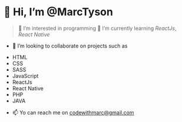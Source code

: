 # 👋 Hi, I’m **@MarcTyson**
> 👀 I’m interested in programming
> 🌱 I’m currently learning _ReactJs_, _React Native_
- 💞️ I’m looking to collaborate on projects such as 
* HTML
* CSS
 * SASS
* JavaScript
 * ReactJs
 * React Native
* PHP
* JAVA
- 📫 Yo can reach me on [codewithmarc@gmail.com](codewithmarc@gmail.com "It's My Email")

<!---
MarcTyson/MarcTyson is a ✨ special ✨ repository because its `README.md` (this file) appears on your GitHub profile.
You can click the Preview link to take a look at your changes.
--->
